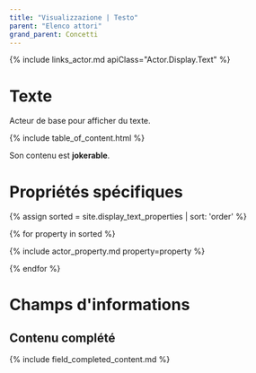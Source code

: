```yaml
---
title: "Visualizzazione | Testo"
parent: "Elenco attori"
grand_parent: Concetti
---
```


{% include links_actor.md apiClass="Actor.Display.Text" %}

# Texte

Acteur de base pour afficher du texte.

{% include table_of_content.html %}

Son contenu est **jokerable**.

# Propriétés spécifiques

{% assign sorted = site.display_text_properties | sort: 'order' %}

{% for property in sorted %}

{% include actor_property.md property=property %}

{% endfor %}

# Champs d'informations

## Contenu complété

{% include field_completed_content.md %}
